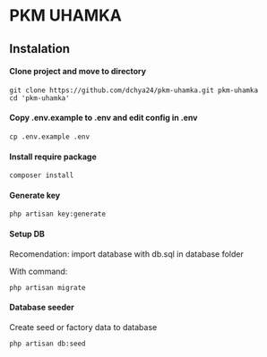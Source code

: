# PKM UHAMKA
## Instalation

#### Clone project and move to directory 
```
git clone https://github.com/dchya24/pkm-uhamka.git pkm-uhamka
cd 'pkm-uhamka'
```

#### Copy .env.example to .env and edit config in .env
```
cp .env.example .env
```

#### Install require package
```
composer install
```

#### Generate key
```
php artisan key:generate
```

#### Setup DB
Recomendation: import database with db.sql in database folder

With command: 
```
php artisan migrate
```

#### Database seeder
Create seed or factory data to database
```
php artisan db:seed
```